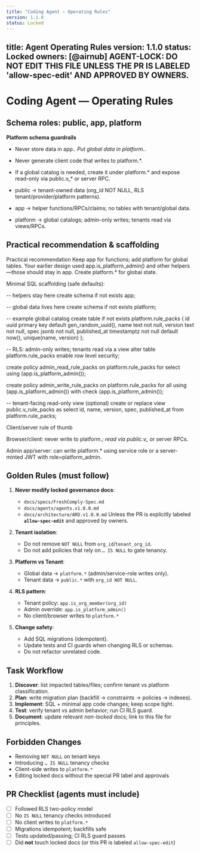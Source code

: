 ```yaml
---
title: "Coding Agent — Operating Rules"
version: 1.1.0
status: Locked
---
```









title: Agent Operating Rules
version: 1.1.0
status: Locked
owners: [@airnub]
AGENT-LOCK: DO NOT EDIT THIS FILE UNLESS THE PR IS LABELED 'allow-spec-edit' AND APPROVED BY OWNERS.
---

# Coding Agent — Operating Rules

## Schema roles: public, app, platform

**Platform schema guardrails**

- Never store data in app.*. Put global data in platform.*.
- Never generate client code that writes to platform.*.
- If a global catalog is needed, create it under platform.* and expose read-only via public.v_* or server RPC.

- public → tenant-owned data (org_id NOT NULL, RLS tenant/provider/platform patterns).
- app → helper functions/RPCs/claims; no tables with tenant/global data.
- platform → global catalogs; admin-only writes; tenants read via views/RPCs.

## Practical recommendation & scaffolding

Practical recommendation
Keep app for functions; add platform for global tables.
Your earlier design used app.is_platform_admin() and other helpers—those should stay in app. Create platform.* for global state.

Minimal SQL scaffolding (safe defaults):

-- helpers stay here
create schema if not exists app;

-- global data lives here
create schema if not exists platform;

-- example global catalog
create table if not exists platform.rule_packs (
  id uuid primary key default gen_random_uuid(),
  name text not null,
  version text not null,
  spec jsonb not null,
  published_at timestamptz not null default now(),
  unique(name, version)
);

-- RLS: admin-only writes; tenants read via a view
alter table platform.rule_packs enable row level security;

create policy admin_read_rule_packs on platform.rule_packs
  for select using (app.is_platform_admin());

create policy admin_write_rule_packs on platform.rule_packs
  for all using (app.is_platform_admin())
  with check (app.is_platform_admin());

-- tenant-facing read-only view (optional)
create or replace view public.v_rule_packs as
  select id, name, version, spec, published_at
  from platform.rule_packs;

Client/server rule of thumb

Browser/client: never write to platform.*; read via public.v_* or server RPCs.

Admin app/server: can write platform.* using service role or a server-minted JWT with role=platform_admin.



## Golden Rules (must follow)
1) **Never modify locked governance docs**:
   - `docs/specs/FreshComply-Spec.md`
   - `docs/agents/agents.v1.0.0.md`
   - `docs/architecture/ARD.v1.0.0.md`
   Unless the PR is explicitly labeled **`allow-spec-edit`** and approved by owners.

2) **Tenant isolation**:
   - Do not remove `NOT NULL` from `org_id`/`tenant_org_id`.
   - Do not add policies that rely on `… IS NULL` to gate tenancy.

3) **Platform vs Tenant**:
   - Global data → `platform.*` (admin/service-role writes only).
   - Tenant data → `public.*` with `org_id NOT NULL`.

4) **RLS pattern**:
   - Tenant policy: `app.is_org_member(org_id)`
   - Admin override: `app.is_platform_admin()`
   - No client/browser writes to `platform.*`

5) **Change safety**:
   - Add SQL migrations (idempotent).
   - Update tests and CI guards when changing RLS or schemas.
   - Do not refactor unrelated code.

## Task Workflow
1) **Discover**: list impacted tables/files; confirm tenant vs platform classification.
2) **Plan**: write migration plan (backfill → constraints → policies → indexes).
3) **Implement**: SQL + minimal app code changes; keep scope tight.
4) **Test**: verify tenant vs admin behavior; run CI RLS guard.
5) **Document**: update relevant *non-locked* docs; link to this file for principles.

## Forbidden Changes
- Removing `NOT NULL` on tenant keys
- Introducing `… IS NULL` tenancy checks
- Client-side writes to `platform.*`
- Editing locked docs without the special PR label and approvals

## PR Checklist (agents must include)
- [ ] Followed RLS two-policy model
- [ ] No `IS NULL` tenancy checks introduced
- [ ] No client writes to `platform.*`
- [ ] Migrations idempotent; backfills safe
- [ ] Tests updated/passing; CI RLS guard passes
- [ ] Did **not** touch locked docs (or this PR is labeled `allow-spec-edit`)

